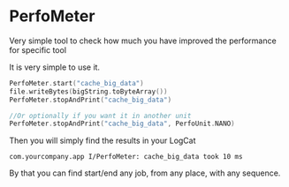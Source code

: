 # PerfoMeter
Very simple tool to check how much you have improved the performance for specific tool

It is very simple to use it.

```kotlin
PerfoMeter.start("cache_big_data")
file.writeBytes(bigString.toByteArray())
PerfoMeter.stopAndPrint("cache_big_data")

//Or optionally if you want it in another unit
PerfoMeter.stopAndPrint("cache_big_data", PerfoUnit.NANO)
```

Then you will simply find the results in your LogCat

`com.yourcompany.app I/PerfoMeter: cache_big_data took 10 ms`

By that you can find start/end any job, from any place, with any sequence.
